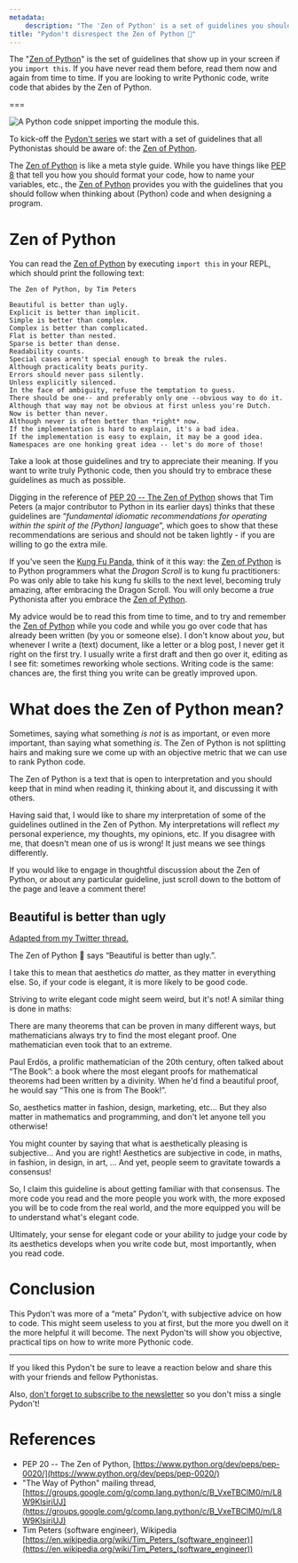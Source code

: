 ```yaml
---
metadata:
    description: "The 'Zen of Python' is a set of guidelines you should always keep in mind when programming in Python."
title: "Pydon't disrespect the Zen of Python 🐍"
---
```


The "[Zen of Python]" is the set of guidelines that show up in your screen if you `import this`. If you have never read them before, read them now and again from time to time.
If you are looking to write Pythonic code, write code that abides by the Zen of Python.

===

![A Python code snippet importing the module `this`.](thumbnail.png)

To kick-off the [Pydon't series][manifesto] we start with a set of guidelines
that all Pythonistas should be aware of: the [Zen of Python].

The [Zen of Python] is like a meta style guide.
While you have things like [PEP 8][pep8] that tell you how you should format
your code, how to name your variables, etc., the [Zen of Python] provides you
with the guidelines that you should follow when thinking about (Python) code
and when designing a program.

# Zen of Python

You can read the [Zen of Python] by executing `import this` in your REPL, which
should print the following text:

```
The Zen of Python, by Tim Peters

Beautiful is better than ugly.
Explicit is better than implicit.
Simple is better than complex.
Complex is better than complicated.
Flat is better than nested.
Sparse is better than dense.
Readability counts.
Special cases aren't special enough to break the rules.
Although practicality beats purity.
Errors should never pass silently.
Unless explicitly silenced.
In the face of ambiguity, refuse the temptation to guess.
There should be one-- and preferably only one --obvious way to do it.
Although that way may not be obvious at first unless you're Dutch.
Now is better than never.
Although never is often better than *right* now.
If the implementation is hard to explain, it's a bad idea.
If the implementation is easy to explain, it may be a good idea.
Namespaces are one honking great idea -- let's do more of those!
```

Take a look at those guidelines and try to appreciate their meaning.
If you want to write truly Pythonic code, then you should try to embrace these
guidelines as much as possible.

Digging in the reference of [PEP 20 -- The Zen of Python][Zen of Python] shows
that Tim Peters (a major contributor to Python in its earlier days) thinks that these
guidelines are “*fundamental idiomatic recommendations for operating
within the spirit of the [Python] language*”, which goes to show that these
recommendations are serious and should not be taken lightly - if you are willing
to go the extra mile.

If you've seen the [Kung Fu Panda], think of it this way:
the [Zen of Python] is to Python programmers what the *Dragon Scroll* is to kung fu
practitioners: Po was only able to take his kung fu skills to the next level,
becoming truly amazing, after embracing the Dragon Scroll.
You will only become a *true* Pythonista after you embrace the [Zen of Python].

My advice would be to read this from time to time, and to try and remember the
[Zen of Python] while you code and while you go over code that has already been
written (by you or someone else).
I don't know about *you*, but whenever I write a (text) document, like a letter
or a blog post, I never get it right on the first try.
I usually write a first draft and then go over it, editing as I see fit: sometimes
reworking whole sections.
Writing code is the same: chances are, the first thing you write can be greatly
improved upon.


# What does the Zen of Python mean?

Sometimes, saying what something _is not_ is as important,
or even more important,
than saying what something _is_.
The Zen of Python is not splitting hairs and making sure we come up with an objective metric that we can use to rank Python code.

The Zen of Python is a text that is open to interpretation and you should keep that in mind when reading it,
thinking about it, and discussing it with others.

Having said that, I would like to share my interpretation of some of the guidelines outlined in the Zen of Python.
My interpretations will reflect _my_ personal experience, my thoughts, my opinions, etc.
If you disagree with me, that doesn't mean one of us is wrong!
It just means we see things differently.

If you would like to engage in thoughtful discussion about the Zen of Python, or about any particular guideline, just scroll down to the bottom of the page and leave a comment there!


## Beautiful is better than ugly

[Adapted from my Twitter thread.][tt-beautiful]

The Zen of Python 🐍 says
“Beautiful is better than ugly.”.

I take this to mean that aesthetics _do_ matter,
as they matter in everything else.
So, if your code is elegant, it is more likely to be good code.

Striving to write elegant code might seem weird, but it's not!
A similar thing is done in maths:

There are many theorems that can be proven in many different ways,
but mathematicians always try to find the most elegant proof.
One mathematician even took that to an extreme.

Paul Erdös, a prolific mathematician of the 20th century, often talked about “The Book”:
a book where the most elegant proofs for mathematical theorems had been written by a divinity.
When he'd find a beautiful proof, he would say “This one is from The Book!”.

So, aesthetics matter in fashion, design, marketing, etc...
But they also matter in mathematics and programming, and don't let anyone tell you otherwise!

You might counter by saying that what is aesthetically pleasing is subjective...
And you are right!
Aesthetics are subjective in code, in maths, in fashion, in design, in art, ...
And yet, people seem to gravitate towards a consensus!

So, I claim this guideline is about getting familiar with that consensus.
The more code you read and the more people you work with,
the more exposed you will be to code from the real world,
and the more equipped you will be to understand what's elegant code.

Ultimately, your sense for elegant code or your ability to judge your code by its aesthetics develops when you write code but, most importantly, when you read code.


# Conclusion

This Pydon't was more of a “meta” Pydon't, with subjective advice on how to code.
This might seem useless to you at first, but the more you dwell on it the more
helpful it will become.
The next Pydon'ts will show you objective, practical tips on how to write
more Pythonic code.

---


If you liked this Pydon't be sure to leave a reaction below and share this with your friends and fellow Pythonistas.

Also, [don't forget to subscribe to the newsletter][subscribe] so you don't miss
a single Pydon't!

# References

 - PEP 20 -- The Zen of Python, [https://www.python.org/dev/peps/pep-0020/](https://www.python.org/dev/peps/pep-0020/)
 - "The Way of Python" mailing thread, [https://groups.google.com/g/comp.lang.python/c/B_VxeTBClM0/m/L8W9KlsiriUJ](https://groups.google.com/g/comp.lang.python/c/B_VxeTBClM0/m/L8W9KlsiriUJ)
 - Tim Peters (software engineer), Wikipedia [https://en.wikipedia.org/wiki/Tim_Peters_(software_engineer)](https://en.wikipedia.org/wiki/Tim_Peters_(software_engineer))


[subscribe]: /subscribe
[manifesto]: /blog/pydonts/pydont-manifesto
[tt-beautiful]: /blog/twitter-threads/beautiful-is-better-than-ugly
[pep8]: https://www.python.org/dev/peps/pep-0008/
[Zen of Python]: https://www.python.org/dev/peps/pep-0020/
[Kung Fu Panda]: https://en.wikipedia.org/wiki/Kung_Fu_Panda#Kung_Fu_Panda_(2008)
